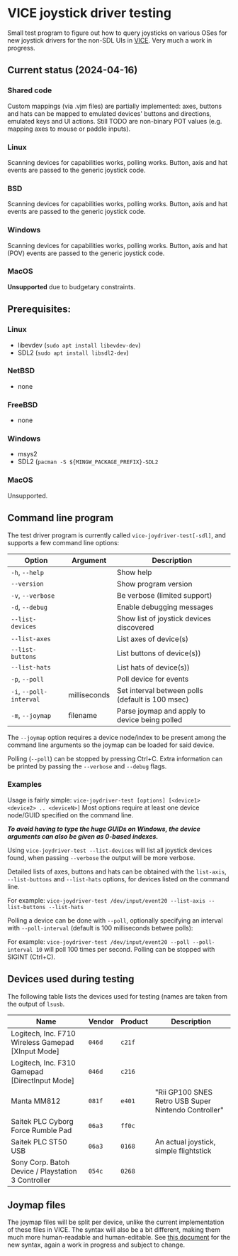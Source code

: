 # VICE joystick driver testing

Small test program to figure out how to query joysticks on various OSes for new
joystick drivers for the non-SDL UIs in [VICE](https://github.com/VICE-Team/svn-mirror/).
Very much a work in progress.


## Current status (2024-04-16)

### Shared code

Custom mappings (via .vjm files) are partially implemented: axes, buttons and
hats can be mapped to emulated devices' buttons and directions, emulated keys
and UI actions.
Still TODO are non-binary POT values (e.g. mapping axes to mouse or paddle
inputs).

### Linux

Scanning devices for capabilities works, polling works. Button, axis and hat
events are passed to the generic joystick code.

### BSD

Scanning devices for capabilities works, polling works. Button, axis and hat
events are passed to the generic joystick code.

### Windows

Scanning devices for capabilities works, polling works. Button, axis and hat (POV)
events are passed to the generic joystick code.

### MacOS

**Unsupported** due to budgetary constraints.


## Prerequisites:

### Linux

- libevdev (`sudo apt install libevdev-dev`)
- SDL2 (`sudo apt install libsdl2-dev`)

### NetBSD

- none

### FreeBSD

- none

### Windows

- msys2
- SDL2 (`pacman -S ${MINGW_PACKAGE_PREFIX}-SDL2`

### MacOS

Unsupported.


## Command line program

The test driver program is currently called `vice-joydriver-test[-sdl]`, and
supports a few command line options:

| Option                  | Argument     | Description                                      |
| ----------------------- | ------------ | ------------------------------------------------ |
| `-h`, `--help`          |              | Show help                                        |
| `--version`             |              | Show program version                             |
| `-v`, `--verbose`       |              | Be verbose (limited support)                     |
| `-d`, `--debug`         |              | Enable debugging messages                        |
| `--list-devices`        |              | Show list of joystick devices discovered         |
| `--list-axes`           |              | List axes of device(s)                           |
| `--list-buttons`        |              | List buttons of device(s))                       |
| `--list-hats`           |              | List hats of device(s))                          |
| `-p`, `--poll`          |              | Poll device for events                           |
| `-i`, `--poll-interval` | milliseconds | Set interval between polls (default is 100 msec) |
| `-m`, `--joymap`        | filename     | Parse joymap and apply to device being polled    |

The `--joymap` option requires a device node/index to be present among the
command line arguments so the joymap can be loaded for said device.

Polling (`--poll`) can be stopped by pressing Ctrl+C. Extra information can be
printed by passing the `--verbose` and `--debug` flags.

### Examples

Usage is fairly simple: `vice-joydriver-test [options] [<device1> <device2> .. <deviceN>]`
Most options require at least one device node/GUID specified on the command
line.

***To avoid having to type the huge GUIDs on Windows, the device arguments can
also be given as 0-based indexes.***

Using `vice-joydriver-test --list-devices` will list all joystick devices
found, when passing `--verbose` the output will be more verbose.

Detailed lists of axes, buttons and hats can be obtained with the `list-axis`,
`--list-buttons` and `--list-hats` options, for devices listed on the command
line.

For example:
`vice-joydriver-test /dev/input/event20 --list-axis --list-buttons --list-hats`

Polling a device can be done with `--poll`, optionally specifying an interval
with `--poll-interval` (default is 100 milliseconds betwee polls):

For example:
`vice-joydriver-test /dev/input/event20 --poll --poll-interval 10`
will poll 100 times per second. Polling can be stopped with SIGINT (Ctrl+C).


## Devices used during testing

The following table lists the devices used for testing (names are taken from
the output of `lsusb`.

| Name                                               | Vendor | Product | Description   |
| -------------------------------------------------- | ------ | ------- | ------------- |
| Logitech, Inc. F710 Wireless Gamepad [XInput Mode] | `046d` | `c21f`  |               |
| Logitech, Inc. F310 Gamepad [DirectInput Mode]     | `046d` | `c216`  |               |
| Manta MM812                                        | `081f` | `e401`  | "Rii GP100 SNES Retro USB Super Nintendo Controller" |
| Saitek PLC Cyborg Force Rumble Pad                 | `06a3` | `ff0c`  |               |
| Saitek PLC ST50 USB                                | `06a3` | `0168`  | An actual joystick, simple flightstick |
| Sony Corp. Batoh Device / Playstation 3 Controller | `054c` | `0268`  |               |

## Joymap files

The joymap files will be split per device, unlike the current implementation of
these files in VICE. The syntax will also be a bit different, making them much
more human-readable and human-editable. See [this document](vjm-syntax.md) for
the new syntax, again a work in progress and subject to change.
